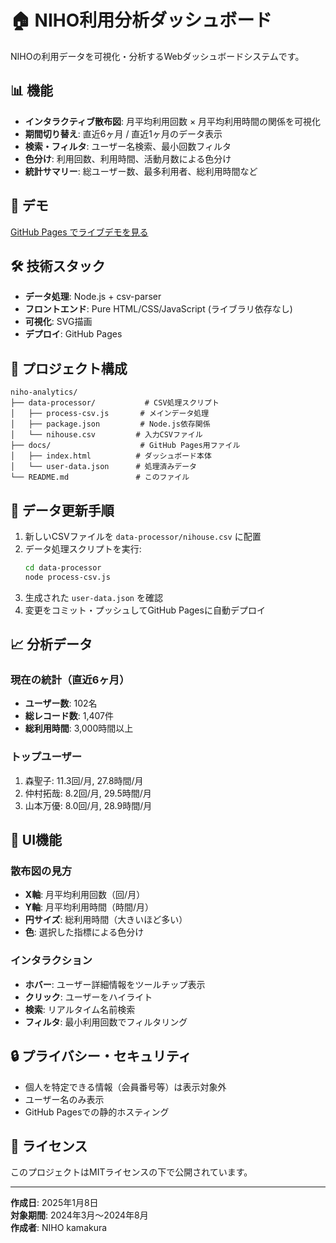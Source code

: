 # 🏠 NIHO利用分析ダッシュボード

NIHOの利用データを可視化・分析するWebダッシュボードシステムです。

## 📊 機能

- **インタラクティブ散布図**: 月平均利用回数 × 月平均利用時間の関係を可視化
- **期間切り替え**: 直近6ヶ月 / 直近1ヶ月のデータ表示
- **検索・フィルタ**: ユーザー名検索、最小回数フィルタ
- **色分け**: 利用回数、利用時間、活動月数による色分け
- **統計サマリー**: 総ユーザー数、最多利用者、総利用時間など

## 🚀 デモ

[GitHub Pages でライブデモを見る](https://takuyatakahamat.github.io/niho-analytics/v1/)

## 🛠️ 技術スタック

- **データ処理**: Node.js + csv-parser
- **フロントエンド**: Pure HTML/CSS/JavaScript (ライブラリ依存なし)
- **可視化**: SVG描画
- **デプロイ**: GitHub Pages

## 📁 プロジェクト構成

```
niho-analytics/
├── data-processor/           # CSV処理スクリプト
│   ├── process-csv.js       # メインデータ処理
│   ├── package.json         # Node.js依存関係
│   └── nihouse.csv         # 入力CSVファイル
├── docs/                    # GitHub Pages用ファイル
│   ├── index.html          # ダッシュボード本体
│   └── user-data.json      # 処理済みデータ
└── README.md               # このファイル
```

## 🔄 データ更新手順

1. 新しいCSVファイルを `data-processor/nihouse.csv` に配置
2. データ処理スクリプトを実行:
   ```bash
   cd data-processor
   node process-csv.js
   ```
3. 生成された `user-data.json` を確認
4. 変更をコミット・プッシュしてGitHub Pagesに自動デプロイ

## 📈 分析データ

### 現在の統計（直近6ヶ月）
- **ユーザー数**: 102名
- **総レコード数**: 1,407件
- **総利用時間**: 3,000時間以上

### トップユーザー
1. 森聖子: 11.3回/月, 27.8時間/月
2. 仲村拓哉: 8.2回/月, 29.5時間/月
3. 山本万優: 8.0回/月, 28.9時間/月

## 🎨 UI機能

### 散布図の見方
- **X軸**: 月平均利用回数（回/月）
- **Y軸**: 月平均利用時間（時間/月）
- **円サイズ**: 総利用時間（大きいほど多い）
- **色**: 選択した指標による色分け

### インタラクション
- **ホバー**: ユーザー詳細情報をツールチップ表示
- **クリック**: ユーザーをハイライト
- **検索**: リアルタイム名前検索
- **フィルタ**: 最小利用回数でフィルタリング

## 🔒 プライバシー・セキュリティ

- 個人を特定できる情報（会員番号等）は表示対象外
- ユーザー名のみ表示
- GitHub Pagesでの静的ホスティング

## 📝 ライセンス

このプロジェクトはMITライセンスの下で公開されています。

---

**作成日**: 2025年1月8日  
**対象期間**: 2024年3月〜2024年8月  
**作成者**: NIHO kamakura